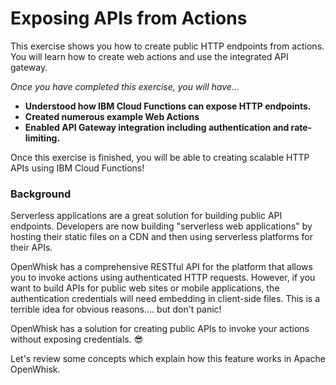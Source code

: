 # Exposing APIs from Actions

This exercise shows you how to create public HTTP endpoints from actions. You will learn how to create web actions and use the integrated API gateway.

_Once you have completed this exercise, you will have…_

* **Understood how IBM Cloud Functions can expose HTTP endpoints.**
* **Created numerous example Web Actions**
* **Enabled API Gateway integration including authentication and rate-limiting.**

Once this exercise is finished, you will be able to creating scalable HTTP APIs using IBM Cloud Functions!

### Background

Serverless applications are a great solution for building public API endpoints. Developers are now building "serverless web applications" by hosting their static files on a CDN and then using serverless platforms for their APIs.

OpenWhisk has a comprehensive RESTful API for the platform that allows you to invoke actions using authenticated HTTP requests. However, if you want to build APIs for public web sites or mobile applications, the authentication credentials will need embedding in client-side files. This is a terrible idea for obvious reasons…. but don't panic!

OpenWhisk has a solution for creating public APIs to invoke your actions without exposing credentials. 😎

Let's review some concepts which explain how this feature works in Apache OpenWhisk.

